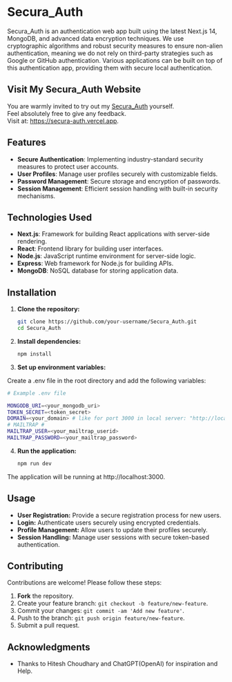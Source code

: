 # Secura_Auth

Secura_Auth is an authentication web app built using the latest Next.js 14, MongoDB, and advanced data encryption techniques. We use cryptographic algorithms and robust security measures to ensure non-alien authentication, meaning we do not rely on third-party strategies such as Google or GitHub authentication. Various applications can be built on top of this authentication app, providing them with secure local authentication.

## Visit My Secura_Auth Website

You are warmly invited to try out my [Secura_Auth](https://secura-auth.vercel.app) yourself.  
Feel absolutely free to give any feedback.  
Visit at: https://secura-auth.vercel.app.

## Features

- **Secure Authentication**: Implementing industry-standard security measures to protect user accounts.
- **User Profiles**: Manage user profiles securely with customizable fields.
- **Password Management**: Secure storage and encryption of passwords.
- **Session Management**: Efficient session handling with built-in security mechanisms.

## Technologies Used

- **Next.js**: Framework for building React applications with server-side rendering.
- **React**: Frontend library for building user interfaces.
- **Node.js**: JavaScript runtime environment for server-side logic.
- **Express**: Web framework for Node.js for building APIs.
- **MongoDB**: NoSQL database for storing application data.

## Installation

1. **Clone the repository:**

   ```bash
   git clone https://github.com/your-username/Secura_Auth.git
   cd Secura_Auth

2. **Install dependencies:**

   ```bash
   npm install

3. **Set up environment variables:**

Create a .env file in the root directory and add the following variables:

   ```bash
   # Example .env file

MONGODB_URI=<your_mongodb_uri>
TOKEN_SECRET=<token_secret>
DOMAIN=<your_domain> # like for port 3000 in local server: "http://localhost:3000"
# MAILTRAP #
MAILTRAP_USER=<your_mailtrap_userid>
MAILTRAP_PASSWORD=<your_mailtrap_password>
```

4. **Run the application:**

   ```bash
   npm run dev
   ```

The application will be running at http://localhost:3000.

## Usage

- **User Registration:** Provide a secure registration process for new users.
- **Login:** Authenticate users securely using encrypted credentials.
- **Profile Management:** Allow users to update their profiles securely.
- **Session Handling:** Manage user sessions with secure token-based authentication.

## Contributing

Contributions are welcome! Please follow these steps:

1. **Fork** the repository.
2. Create your feature branch: `git checkout -b feature/new-feature`.
3. Commit your changes: `git commit -am 'Add new feature'`.
4. Push to the branch: `git push origin feature/new-feature`.
5. Submit a pull request.

## Acknowledgments

- Thanks to Hitesh Choudhary and ChatGPT(OpenAI) for inspiration and Help.